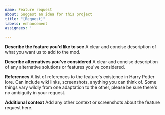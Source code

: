 ```yaml
---
name: Feature request
about: Suggest an idea for this project
title: "[Request]"
labels: enhancement
assignees: ''

---
```


**Describe the feature you'd like to see**
A clear and concise description of what you want us to add to the mod.

**Describe alternatives you've considered**
A clear and concise description of any alternative solutions or features you've considered.

**References**
A list of references to the feature's existence in Harry Potter lore. Can include wiki links, screenshots, anything you can think of. Some things vary wildly from one adaptation to the other, please be sure there's no ambiguity in your request.

**Additional context**
Add any other context or screenshots about the feature request here.
